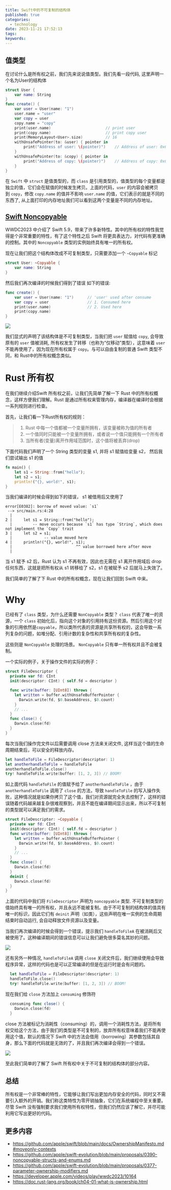 ```yaml
---
title: Swift中的不可复制的结构体
published: true
categories:
  - technology
date: 2023-11-21 17:52:13
tags:
keywords:
---
```


## 值类型
在讨论什么是所有权之前，我们先来说说值类型。我们先看一段代码, 这里声明一个名为User的结构体
```swift
struct User {
	var name: String
}
func create() {
	var user = User(name: "1")
	user.name = "user"
	var copy = user
    copy.name = "copy"
	print(user.name)						// print user
	print(copy.name)						// print copy user
	print(MemoryLayout<User>.size)			// 16
	withUnsafePointer(to: &user) { pointer in
		print("Address of user: \(pointer)") 	// Address of user: 0x000000016b3faea0
	}
	withUnsafePointer(to: &copy) { pointer in
		print("Address of copy: \(pointer)") 	// Address of copy: 0x000000016b3fae90
	}
}
```
<!--More-->
在 `Swift` 中 `struct` 是值类型的，而 `class` 是引用类型的，值类型的每个变量都是独立的值，它们会在赋值的时候发生拷贝。上面的代码，`user` 的内容会被拷贝到 `copy`，修改 `copy.name` 的值并不影响 `user.name` 的值，它们表示的就是不同的东西了, 从上面打印的内存地址我们可以看到这两个变量是不同的内存地址。


## [Swift Noncopyable](https://github.com/apple/swift-evolution/blob/main/proposals/0390-noncopyable-structs-and-enums.md#noncopyable-structs-and-enums)

WWDC2023 中介绍了 Swift 5.9，带来了许多新特性。其中的所有权的特性我觉得是个非常重要的特性，有了这个特性之后 Swift 将更具表达力，对代码有更准确的控制。其中的 `Noncopyable` 类型的实例始终具有唯一的所有权。 

现在让我们把这个结构体改成不可复制类型，只需要添加一个 `~Copyable` 标记
```Swift
struct User: ~Copyable {
	var name: String	
}
```

然后我们再次编译的时候我们得到了错误 如下的错误:
``` Swift
func create() {
	var user = User(name: "1") 		// 'user' used after consume
	var copy = user 				// 1. Consumed here
	print(user.name) 				// 2. Used here
	print(copy.name)
}
```

![](/images/WX20231114-115432.png)

我们显式的声明了该结构体是不可复制类型，当我们把 `user` 赋值给 `copy`, 会导致原有的 `user` 值被消耗, 所有权发生了转移（也称为“仅移动”类型），这意味着 `user` 不能再使用了，因为现在所有权属于 `copy`。与可以自由复制的普通 Swift 类型不同，和 Rust中的所有权概念类似。

# Rust 所有权
在我们继续介绍Swift 所有权之前，让我们先简单了解一下 Rust 中的所有权概念，这样方便我们理解。Rust 是通过所有权来管理内存，编译器在编译时会根据一系列规则进行检查。

首先，让我们看一下Rust所有权的规则：
> 1. Rust 中每一个值都被一个变量所拥有，该变量被称为值的所有者
> 2. 一个值同时只能被一个变量所拥有，或者说一个值只能拥有一个所有者
> 3. 当所有者(变量)离开作用域范围时，这个值将被丢弃(drop)

下面代码我们声明了一个 String 类型的变量 s1, 并将 s1 赋值给变量 s2， 然后我们尝试输出 s1 的值
```Rust
fn main() {
    let s1 = String::from("hello");
    let s2 = s1;
    println!("{}, world!", s1);
}
```
当我们编译的时候会得到如下的错误， s1 被借用后又使用了

```Shell
error[E0382]: borrow of moved value: `s1`
 --> src/main.rs:4:28
  |
2 |     let s1 = String::from("hello");
  |         -- move occurs because `s1` has type `String`, which does not implement the `Copy` trait
3 |     let s2 = s1;
  |              -- value moved here
4 |     println!("{}, world!", s1);
  |                            ^^ value borrowed here after move
  |
```

当 s1 赋予 s2 后，Rust 认为 s1 不再有效，因此也无需在 s1 离开作用域后 drop 任何东西，这就是把所有权从 s1 转移给了 s2，s1 在被赋予 s2 后就马上失效了。

我们简单的了解了下 Rust 中的所有权概念，现在让我们回到 Swift 中来。
# Why
已经有了 `class` 类型，为什么还需要 `NonCopyable` 类型？
`class` 代表了唯一的资源，一个 `class` 初始化后，指向这个对象的引用持有这份资源。然后引用这个对象的引用依然是`copyable`，所以类所代表的资源是共享所有权的，这会导致一系列复杂的问题，如堆分配、引用计数的复杂性和共享所有权的复杂性。

这些则是 `NonCopyable` 处理的场景。 `NonCopyable` 只有单一所有权并且不会被复制。


一个实际的例子，关于操作文件的实际的例子：

```Swift
struct FileDescriptor {
  private var fd: CInt
  init(descriptor: CInt) { self.fd = descriptor }

  func write(buffer: [UInt8]) throws {
    let written = buffer.withUnsafeBufferPointer {
      Darwin.write(fd, $0.baseAddress, $0.count)
    }
    // ...
  }
  func close() {
    Darwin.close(fd)
  }
}
```
每次当我们操作完文件以后需要调用 close 方法来关闭文件, 这样当这个值的生命周期结束后，可以安全的释放内存。

```Swift
let handleToFile = FileDescriptor(descriptor: 1)
let anotherhandleToFile = handleToFile
anotherhandleToFile.close()
try! handleToFile.write(buffer: [1, 2, 3]) // BOOM!
```

如上面代码 `handleToFile` 的值赋予给了 `anotherhandleToFile` ，由于 `anotherhandleToFile` 调用了 `close` 的方法，导致 `handleToFile` 的写入操作失败，这种情况就是如果你拷贝了这个值，我们对资源就完全失去控制了，这样的错误随着代码越来越复杂很难观察到，并且不能在编译期间显示出来，所以不可复制的类型就可以满足我们的需求。

```Swift
struct FileDescriptor: ~Copyable {
  private var fd: CInt
  init(descriptor: CInt) { self.fd = descriptor }
  func write(buffer: [UInt8]) throws {
    let written = buffer.withUnsafeBufferPointer {
      Darwin.write(fd, $0.baseAddress, $0.count)
    }
    // ...
  }
  func close() {
    Darwin.close(fd)
  }
  deinit {
    Darwin.close(fd)
  }
}
```

上面的代码中我们将 `FileDescriptor` 声明为 `noncopyable` 类型. 不可复制类型的值始终具有唯一的所有权，并且永远不能被复制。由于不可复制的结构体的值具有唯一的标识，因此它们有 `deinit` 声明（如类），这些声明在唯一实例的生命周期结束时自动运行, 会自动释放文件资源以及变量。

当我们再次编译的时候会得到一个错误，提示我们 `handleToFileA` 在被消耗后又被使用了。这种编译期间的错误信息可以让我们避免很多莫名其妙的问题。

![](/images/WX20231115-164601.png)


还有另外一种情况,  `handleToFileA` 调用 `close` 关闭文件后，我们继续使用会导致程序异常，这样的代码也是可以正常编译的但是在运行时是会有问题的。

```Swift
  let handleToFile = FileDescriptor(descriptor: 1)
  handleToFile.close()
  try! handleToFile.write(buffer: [1, 2, 3]) // BOOM!
```

现在我们给 `close` 方法加上 `consuming` 修饰符

```Swift
  consuming func close() {
    Darwin.close(fd)
  }
```

close 方法被标记为消耗性（consuming）的，调用一个消耗性方法，是将所有权交给这个方法，由于我们的类型是不可复制的，放弃所有权意味着我们不能再使用这个值，默认的情况下 Swift 中的方法会借用（borrowing）其参数包括其自身，那么下面的代码就是无效的了，并且我们再次编译会得到一个错误。

![](/images/WX20231115-171105.png)

至此我们简单的了解了 Swift 所有权中关于不可复制的结构体的部分内容。

## 总结

所有权是一个非常棒的特性，它能够让我们写出更加内存安全的代码，同时又不需要引入额外的开销。我们称这类特性为零开销抽象，它们在系统编程中至关重要。尽管 Swift 没有强制要求我们使用所有权特性，但我们仍然应该了解它，并尽可能利用它写出更好的代码。

## 更多内容

- https://github.com/apple/swift/blob/main/docs/OwnershipManifesto.md#moveonly-contexts
- https://github.com/apple/swift-evolution/blob/main/proposals/0390-noncopyable-structs-and-enums.md
- https://github.com/apple/swift-evolution/blob/main/proposals/0377-parameter-ownership-modifiers.md
- https://developer.apple.com/videos/play/wwdc2023/10164
- https://doc.rust-lang.org/book/ch04-01-what-is-ownership.html